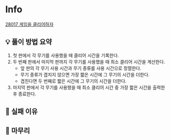 # Info
[28017 게임을 클리어하자](https://www.acmicpc.net/problem/28017)

## 💡 풀이 방법 요약
1. 첫 판에서 각 무기를 사용했을 때 클리어 시간을 기록한다.
2. 두 번째 판에서 마지막 판까지 각 무기를 사용했을 때 최소 클리어 시간을 계산한다.
   - 앞 판의 각 무기 사용 시간과 무기 종류를 사용 시간으로 정렬한다.
   - 무기 종류가 겹치지 않으면 가장 짧은 시간에 그 무기의 시간을 더한다.
   - 겹친다면 두 번째로 짧은 시간에 그 무기의 시간을 더한다.
3. 마지막 판에서 각 무기를 사용했을 때 최소 클리어 시간 중 가장 짧은 시간을 출력한 후 종료한다.

## 👀 실패 이유


## 🙂 마무리

